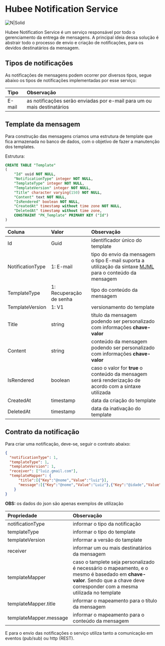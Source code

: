 # Hubee Notification Service

![N|Solid](https://media-exp1.licdn.com/dms/image/C4E0BAQHOp41isf2byw/company-logo_200_200/0?e=1611792000&v=beta&t=R627Tkw1cwQgb-LjNTJh_4auJWQsQieuU4wHoyLfIDA)

Hubee Notification Service é um serviço responsável por todo o gerenciamento da entrega de mensagens. A principal ideia dessa solução é abstrair todo o processo de envio e criação de notificações, para os devidos destinatários da mensagem.

## Tipos de notificações

As notificações de mensagens podem ocorrer por diversos tipos, segue abaixo os tipos de notificações implementadas por esse serviço:

| Tipo | Observação |
|:----|:----------|
| E-mail | as notificações serão enviadas por e-mail para um ou mais destinatários |

## Template da mensagem

Para construção das mensagens criamos uma estrutura de template que fica armazenada no banco de dados, com o objetivo de fazer a manutenção dos templates.

Estrutura:

```sql
CREATE TABLE "Template"
(
    "Id" uuid NOT NULL,
    "NotificationType" integer NOT NULL,
    "TemplateType" integer NOT NULL,
    "TemplateVersion" integer NOT NULL,
    "Title" character varying(150) NOT NULL,
    "Content" text NOT NULL,
    "IsRendered" boolean NOT NULL,
    "CreatedAt" timestamp without time zone NOT NULL,
    "DeletedAt" timestamp without time zone,
    CONSTRAINT "PK_Template" PRIMARY KEY ("Id")
)
```

| Coluna | Valor | Observação |
|:----|:----------|:----------|
| Id | Guid | identificador único do template |
| NotificationType | 1: E-mail | tipo do envio da mensagem <br> o tipo E-mail suporta a utilização da sintaxe [MJML](https://documentation.mjml.io/) para o conteúdo da mensagem |
| TemplateType | 1: Recuperação de senha  | tipo do conteúdo da mensagem |
| TemplateVersion | 1: V1 | versionamento do template |
| Title | string | título da mensagem podendo ser personalizado com informações **chave-valor** |
| Content | string | conteúdo da mensagem podendo ser personalizado com informações **chave-valor** |
| IsRendered | boolean | caso o valor for **true** o conteúdo da mensagem será renderização de acordo com a sintaxe utilizada |
| CreatedAt | timestamp | data da criação do template |
| DeletedAt | timestamp | data da inativação do template |

## Contrato da notificação

Para criar uma notificação, deve-se, seguir o contrato abaixo:

```json
{
  "notificationType": 1,
  "templateType": 1,
  "templateVersion": 1,
  "receiver": ["luiz.gmail.com"],
  "templateMapper": {
      "title":[{"Key":"@nome","Value":"luiz"}],
      "message":[{"Key":"@nome","Value":"Luiz"},{"Key":"@idade","Value":"25"}]
    }
}
```

**OBS:** os dados do json são apenas exemplos de utilização

| Propriedade | Observação |
|:----|:----------|
| notificationType | informar o tipo da notificação |
| templateType | informar o tipo do template |
| templateVersion | informar a versão do tamplate |
| receiver | informar um ou mais destinatários da mensagem |
| templateMapper | caso o tamplete seja personalizado é necessário o mapeamento, e o mesmo é basedado em **chave-valor**. Sendo que a chave deve corresponder com a mesma utilizada no template |
| templateMapper.title | informar o mapeamento para o título da mensagem |
| templateMapper.message | informar o mapeamento para o conteúdo da mensagem |

E para o envio das notificações o serviço utiliza tanto a comunicação em eventos (pub/sub) ou http (REST).
